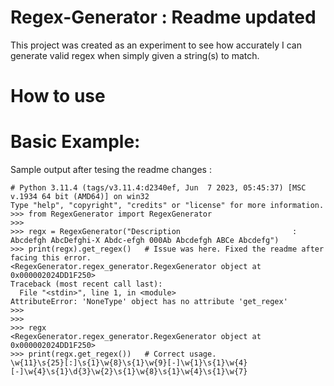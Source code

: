 # Regex-Generator : Readme updated
This project was created as an experiment to see how accurately I can generate valid regex when simply given a string(s) to match. 

# How to use
# Basic Example:
Sample output after tesing the readme changes :

```
# Python 3.11.4 (tags/v3.11.4:d2340ef, Jun  7 2023, 05:45:37) [MSC v.1934 64 bit (AMD64)] on win32
Type "help", "copyright", "credits" or "license" for more information.
>>> from RegexGenerator import RegexGenerator
>>> 
>>> regx = RegexGenerator("Description                         : Abcdefgh AbcDefghi-X Abdc-efgh 000Ab Abcdefgh ABCe Abcdefg")
>>> print(regx).get_regex()   # Issue was here. Fixed the readme after facing this error.
<RegexGenerator.regex_generator.RegexGenerator object at 0x000002024DD1F250>
Traceback (most recent call last):
  File "<stdin>", line 1, in <module>
AttributeError: 'NoneType' object has no attribute 'get_regex'
>>>
>>>
>>> regx
<RegexGenerator.regex_generator.RegexGenerator object at 0x000002024DD1F250>
>>> print(regx.get_regex())   # Correct usage.
\w{11}\s{25}[:]\s{1}\w{8}\s{1}\w{9}[-]\w{1}\s{1}\w{4}[-]\w{4}\s{1}\d{3}\w{2}\s{1}\w{8}\s{1}\w{4}\s{1}\w{7}
```
